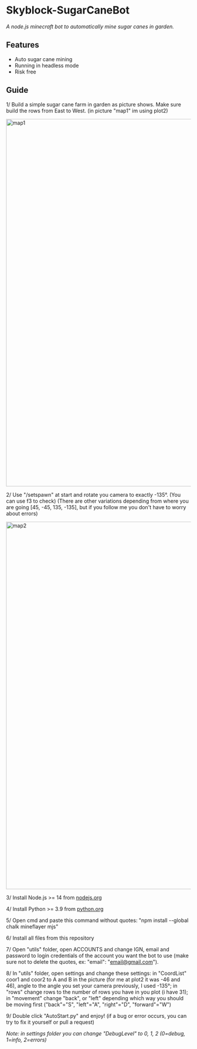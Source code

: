 # Skyblock-SugarCaneBot
*A node.js minecraft bot to automatically mine sugar canes in garden.*

## Features
* Auto sugar cane mining
* Running in headless mode
* Risk free

## Guide
1/ Build a simple sugar cane farm in garden as picture shows. Make sure build the rows from East to West. (in picture "map1" im using plot2)

<img src="https://github-production-user-asset-6210df.s3.amazonaws.com/99589691/250658086-ddf28ab6-c5f7-406b-afdd-4c0989be3274.png" alt="map1" width="1000">

2/ Use "/setspawn" at start and rotate you camera to exactly -135°. (You can use f3 to check) (There are other variations depending from where you are going [45, -45, 135, -135], but if you follow me you don't have to worry about errors)

<img src="https://github-production-user-asset-6210df.s3.amazonaws.com/99589691/250656843-50bbdcf7-f830-4521-9ba6-1236434a1ba0.png" alt="map2" width="1000">

3/ Install Node.js >= 14 from [nodejs.org](https://nodejs.org/)

4/ Install Python >= 3.9 from [python.org](https://www.python.org/downloads/)

5/ Open cmd and paste this command without quotes: "npm install --global chalk mineflayer mjs"

6/ Install all files from this repository

7/ Open "utils" folder, open ACCOUNTS and change IGN, email and password to login credentials of the account you want the bot to use (make sure not to delete the quotes, ex: "email": "email@gmail.com").

8/ In "utils" folder, open settings and change these settings: 
        in "CoordList" coor1 and coor2 to A and B in the picture (for me at plot2 it was -46 and 46), angle to the angle you set your camera previously, I used -135°;
in "rows" change rows to the number of rows you have in you plot (i have 31); in "movement" change "back", or "left" depending which way you should be moving first ("back"="S", "left"="A", "right"="D", "forward"="W")

9/ Double click "AutoStart.py" and enjoy! (if a bug or error occurs, you can try to fix it yourself or pull a request)


*Note: in settings folder you can change "DebugLevel" to 0, 1, 2 (0=debug, 1=info, 2=errors)*
